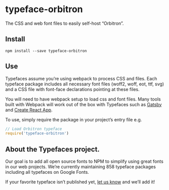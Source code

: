 
# typeface-orbitron

The CSS and web font files to easily self-host “Orbitron”.

## Install

`npm install --save typeface-orbitron`

## Use

Typefaces assume you’re using webpack to process CSS and files. Each typeface
package includes all necessary font files (woff2, woff, eot, ttf, svg) and
a CSS file with font-face declarations pointing at these files.

You will need to have webpack setup to load css and font files. Many tools built
with Webpack will work out of the box with Typefaces such as [Gatsby](https://github.com/gatsbyjs/gatsby)
and [Create React App](https://github.com/facebookincubator/create-react-app).

To use, simply require the package in your project’s entry file e.g.

```javascript
// Load Orbitron typeface
require('typeface-orbitron')
```

## About the Typefaces project.

Our goal is to add all open source fonts to NPM to simplify using great fonts in
our web projects. We’re currently maintaining 858 typeface packages
including all typefaces on Google Fonts.

If your favorite typeface isn’t published yet, [let us know](https://github.com/KyleAMathews/typefaces)
and we’ll add it!
